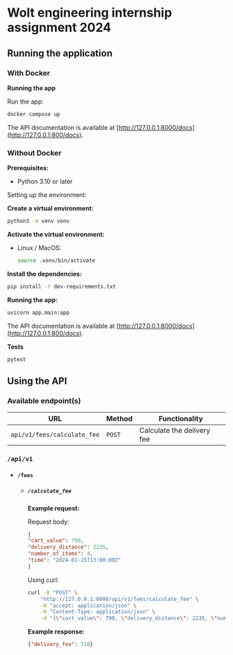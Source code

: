 # Wolt engineering internship assignment 2024

## Running the application

### With Docker

**Running the app**

Run the app:

```bash
docker compose up
```

The API documentation is available at [http://127.0.0.1:8000/docs](http://127.0.0.1:800/docs).

### Without Docker

**Prerequisites:**

- Python 3.10 or later

Setting up the environment:

**Create a virtual environment:**

```bash
python3 -m venv venv
```

**Activate the virtual environment:**

- Linux / MacOS:

    ```bash
    source .venv/bin/activate
    ```

**Install the dependencies:**

```bash
pip install -r dev-requirements.txt
```

**Running the app:**

```bash
uvicorn app.main:app
```

The API documentation is available at [http://127.0.0.1:8000/docs](http://127.0.0.1:800/docs).

**Tests**

```bash
pytest
```

## Using the API

### Available endpoint(s)

| URL                             | Method     | Functionality              |
|---------------------------------|------------|----------------------------|
| ```api/v1/fees/calculate_fee``` | ```POST``` | Calculate the delivery fee |

### ```/api/v1```
- #### ```/fees```
    - ##### ```/calculate_fee```

        **Example request:**

        Request body:

        ```json
        {
        "cart_value": 790,
        "delivery_distance": 2235,
        "number_of_items": 4,
        "time": "2024-01-15T13:00:00Z"
        }
        ```

        Using curl:

        ```bash
        curl -X "POST" \
            "http://127.0.0.1:8000/api/v1/fees/calculate_fee" \
            -H "accept: application/json" \
            -H "Content-Type: application/json" \
            -d "{\"cart_value\": 790, \"delivery_distance\": 2235, \"number_of_items\": 4, \"time\": \"2024-01-15T13:00:00Z\"}"
        ```

        **Example response:**

        ```json
        {"delivery_fee": 710}
        ```